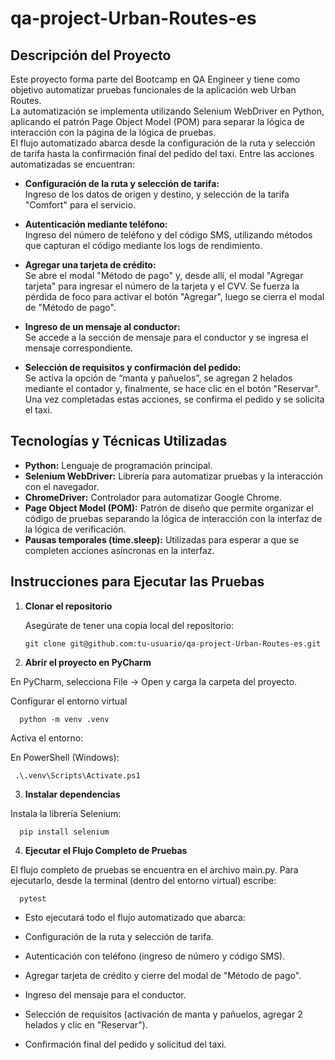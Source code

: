# qa-project-Urban-Routes-es

## Descripción del Proyecto

Este proyecto forma parte del Bootcamp en QA Engineer y tiene como objetivo automatizar pruebas funcionales de la aplicación web Urban Routes.  
La automatización se implementa utilizando Selenium WebDriver en Python, aplicando el patrón Page Object Model (POM) para separar la lógica de interacción con la página de la lógica de pruebas.  
El flujo automatizado abarca desde la configuración de la ruta y selección de tarifa hasta la confirmación final del pedido del taxi. Entre las acciones automatizadas se encuentran:

- **Configuración de la ruta y selección de tarifa:**  
  Ingreso de los datos de origen y destino, y selección de la tarifa "Comfort" para el servicio.

- **Autenticación mediante teléfono:**  
  Ingreso del número de teléfono y del código SMS, utilizando métodos que capturan el código mediante los logs de rendimiento.

- **Agregar una tarjeta de crédito:**  
  Se abre el modal "Método de pago" y, desde allí, el modal "Agregar tarjeta" para ingresar el número de la tarjeta y el CVV. Se fuerza la pérdida de foco para activar el botón "Agregar", luego se cierra el modal de "Método de pago".

- **Ingreso de un mensaje al conductor:**  
  Se accede a la sección de mensaje para el conductor y se ingresa el mensaje correspondiente.

- **Selección de requisitos y confirmación del pedido:**  
  Se activa la opción de “manta y pañuelos”, se agregan 2 helados mediante el contador y, finalmente, se hace clic en el botón "Reservar". Una vez completadas estas acciones, se confirma el pedido y se solicita el taxi.

## Tecnologías y Técnicas Utilizadas

- **Python:** Lenguaje de programación principal.
- **Selenium WebDriver:** Librería para automatizar pruebas y la interacción con el navegador.
- **ChromeDriver:** Controlador para automatizar Google Chrome.
- **Page Object Model (POM):** Patrón de diseño que permite organizar el código de pruebas separando la lógica de interacción con la interfaz de la lógica de verificación.
- **Pausas temporales (time.sleep):** Utilizadas para esperar a que se completen acciones asíncronas en la interfaz.

## Instrucciones para Ejecutar las Pruebas

1. **Clonar el repositorio**

   Asegúrate de tener una copia local del repositorio:
   
       git clone git@github.com:tu-usuario/qa-project-Urban-Routes-es.git

2. **Abrir el proyecto en PyCharm**

En PyCharm, selecciona File → Open y carga la carpeta del proyecto.

Configurar el entorno virtual

      python -m venv .venv

Activa el entorno:

En PowerShell (Windows):

     .\.venv\Scripts\Activate.ps1

3. **Instalar dependencias**

Instala la librería Selenium:

      pip install selenium

4. **Ejecutar el Flujo Completo de Pruebas**

El flujo completo de pruebas se encuentra en el archivo main.py. Para ejecutarlo, desde la terminal (dentro del entorno virtual) escribe:

      pytest

* Esto ejecutará todo el flujo automatizado que abarca:

* Configuración de la ruta y selección de tarifa.

* Autenticación con teléfono (ingreso de número y código SMS).

* Agregar tarjeta de crédito y cierre del modal de "Método de pago".

* Ingreso del mensaje para el conductor.

* Selección de requisitos (activación de manta y pañuelos, agregar 2 helados y clic en "Reservar").

* Confirmación final del pedido y solicitud del taxi.